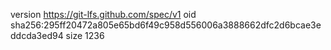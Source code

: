 version https://git-lfs.github.com/spec/v1
oid sha256:295ff20472a805e65bd6f49c958d556006a3888662dfc2d6bcae3eddcda3ed94
size 1236
